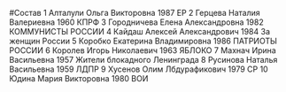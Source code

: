 #Состав
1 Алталули Ольга Викторовна 1987 ЕР
2 Герцева Наталия Валериевна 1960 КПРФ
3 Городничева Елена Александровна 1982 КОММУНИСТЫ РОССИИ
4 Кайдаш Алексей Александрович 1984 За женщин России
5 Коробко Екатерина Владимировна 1986 ПАТРИОТЫ РОССИИ
6 Королев Игорь Николаевич 1963 ЯБЛОКО
7 Махнач Ирина Васильевна 1957 Жители блокадного Ленинграда
8 Русинова Наталья Васильевна 1959 ЛДПР
9 Хусенов Олим Лбдурафикович 1979 СР
10 Юдина Мария Викторовна 1980 ВОИ
